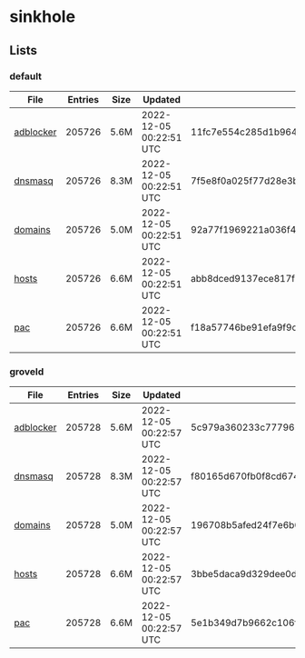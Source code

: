 # sinkhole

## Lists

### default

|File|Entries|Size|Updated|Hash|
|-|-|-|-|-|
|[adblocker](https://raw.githubusercontent.com/groveld/sinkhole/lists/default/adblocker.txt)|205726|5.6M|2022-12-05 00:22:51 UTC|11fc7e554c285d1b964baf47334c14b1839914f2a2d135fecf3cc83ee49b72ac|
|[dnsmasq](https://raw.githubusercontent.com/groveld/sinkhole/lists/default/dnsmasq.txt)|205726|8.3M|2022-12-05 00:22:51 UTC|7f5e8f0a025f77d28e3ba026b073047b03073e23f072123c402fdadf0d2f2f40|
|[domains](https://raw.githubusercontent.com/groveld/sinkhole/lists/default/domains.txt)|205726|5.0M|2022-12-05 00:22:51 UTC|92a77f1969221a036f4189a8b581dd16a915e347d1e64a1bb95bb3252e12ec6a|
|[hosts](https://raw.githubusercontent.com/groveld/sinkhole/lists/default/hosts.txt)|205726|6.6M|2022-12-05 00:22:51 UTC|abb8dced9137ece817f7e34e8fdd2dbed2ef15f4270477fa7c15848f2b41dd11|
|[pac](https://raw.githubusercontent.com/groveld/sinkhole/lists/default/pac.txt)|205726|6.6M|2022-12-05 00:22:51 UTC|f18a57746be91efa9f9c0abf152955cc36e2604786f7059f050a69a93ab4b15e|

### groveld

|File|Entries|Size|Updated|Hash|
|-|-|-|-|-|
|[adblocker](https://raw.githubusercontent.com/groveld/sinkhole/lists/groveld/adblocker.txt)|205728|5.6M|2022-12-05 00:22:57 UTC|5c979a360233c77796297eaabe6476500a836cab140c601c50c6f92857f73eea|
|[dnsmasq](https://raw.githubusercontent.com/groveld/sinkhole/lists/groveld/dnsmasq.txt)|205728|8.3M|2022-12-05 00:22:57 UTC|f80165d670fb0f8cd67425464dad8df899b6e0bae5177f46be6f1fb9624a4f05|
|[domains](https://raw.githubusercontent.com/groveld/sinkhole/lists/groveld/domains.txt)|205728|5.0M|2022-12-05 00:22:57 UTC|196708b5afed24f7e6b05d908489f8a3dc5359408266d394056f91f8268cdd65|
|[hosts](https://raw.githubusercontent.com/groveld/sinkhole/lists/groveld/hosts.txt)|205728|6.6M|2022-12-05 00:22:57 UTC|3bbe5daca9d329dee0d4334cf8fc69db5ba330f3b6fb1514f13ecb5831ca7c3d|
|[pac](https://raw.githubusercontent.com/groveld/sinkhole/lists/groveld/pac.txt)|205728|6.6M|2022-12-05 00:22:57 UTC|5e1b349d7b9662c106fb72fdd946e16c3b12583841f2f0b31674f2c1164b8ef2|
